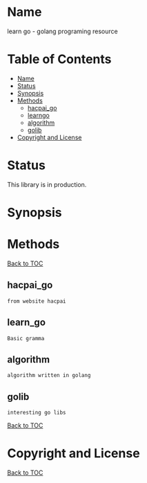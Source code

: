 Name                                                                                                                                                           
====

 learn go  - golang programing resource

Table of Contents
=================
 
* [Name](#name)
* [Status](#status)
* [Synopsis](#synopsis)
* [Methods](#methods)
    * [hacpai_go](#hacpai_go)
    * [learngo](#learngo)
    * [algorithm](#algorithm)
    * [golib](#golib)
* [Copyright and License](#copyright-and-licenskkkke)

Status
======

This library is in production.

Synopsis
========


Methods
========
[Back to TOC](#table-of-contents)

hacpai_go
---
`from website hacpai`

learn_go
---
`Basic gramma`

algorithm
---
`algorithm written in golang`

golib
---
`interesting go libs`


[Back to TOC](#table-of-contents)


Copyright and License
========
[Back to TOC](#table-of-contents)



